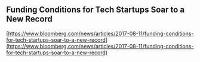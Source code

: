 ## Funding Conditions for Tech Startups Soar to a New Record
  
  [https://www.bloomberg.com/news/articles/2017-08-11/funding-conditions-for-tech-startups-soar-to-a-new-record](https://www.bloomberg.com/news/articles/2017-08-11/funding-conditions-for-tech-startups-soar-to-a-new-record)